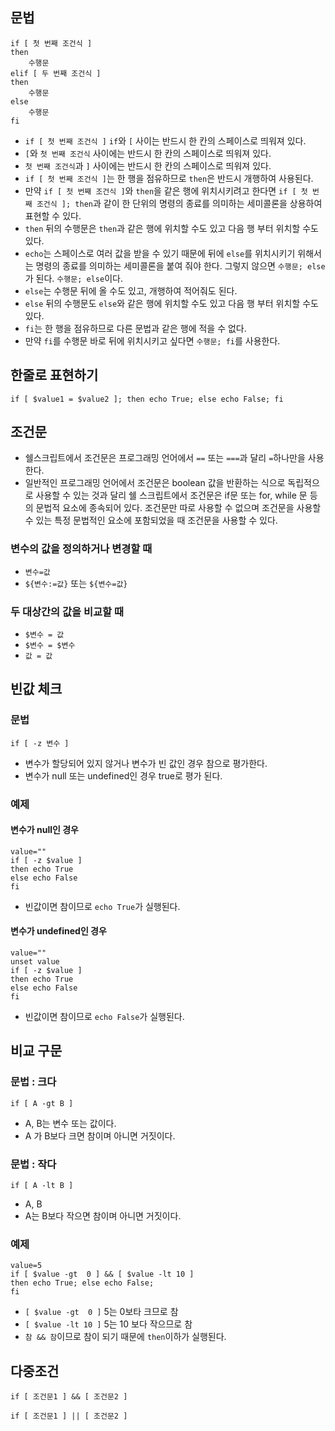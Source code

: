 ## 문법
```
if [ 첫 번째 조건식 ]
then
    수행문
elif [ 두 번째 조건식 ]
then
    수행문
else
    수행문
fi
```
- `if [ 첫 번째 조건식 ]` `if`와 `[` 사이는 반드시 한 칸의 스페이스로 띄워져 있다.
- `[`와 `첫 번째 조건식` 사이에는 반드시 한 칸의 스페이스로 띄워져 있다.
- `첫 번째 조건식`과 `]` 사이에는 반드시 한 칸의 스페이스로 띄워져 있다.
- `if [ 첫 번째 조건식 ]`는 한 행을 점유하므로 `then`은 반드시 개행하여 사용된다.
- 만약 `if [ 첫 번째 조건식 ]`와 `then`을 같은 행에 위치시키려고 한다면 `if [ 첫 번째 조건식 ]; then`과 같이 한 단위의 명령의 종료를 의미하는 세미콜론을 상용하여 표현할 수 있다.
- `then` 뒤의 수행문은 `then`과 같은 행에 위치할 수도 있고 다음 행 부터 위치할 수도 있다.
- `echo`는 스페이스로 여러 값을 받을 수 있기 때문에 뒤에 `else`를 위치시키기 위해서는 명령의 종료를 의미하는 세미콜론을 붙여 줘야 한다. 그렇지 않으면 `수행문; else`가 된다. `수행문; else`이다.
- `else`는 수행문 뒤에 올 수도 있고, 개행하여 적어줘도 된다.
- `else` 뒤의 수행문도 `else`와 같은 행에 위치할 수도 있고 다음 행 부터 위치할 수도 있다.
- `fi`는 한 행을 점유하므로 다른 문법과 같은 행에 적을 수 없다.
- 만약 `fi`를 수행문 바로 뒤에 위치시키고 싶다면 `수행문; fi`를 사용한다.

## 한줄로 표현하기
```
if [ $value1 = $value2 ]; then echo True; else echo False; fi
```

## 조건문
- 쉘스크립트에서 조건문은 프로그래밍 언어에서 `==` 또는 `===`과 달리 `=`하나만을 사용한다.
- 일반적인 프로그래밍 언어에서 조건문은 boolean 값을 반환하는 식으로 독립적으로 사용할 수 있는 것과 달리 쉘 스크립트에서 조건문은 if문 또는 for, while 문 등의 문법적 요소에 종속되어 있다. 조건문만 따로 사용할 수 없으며 조건문을 사용할 수 있는 특정 문법적인 요소에 포함되었을 때 조건문을 사용할 수 있다.

### 변수의 값을 정의하거나 변경할 때
- `변수=값`
- `${변수:=값}` 또는 `${변수=값}`

### 두 대상간의 값을 비교할 때
- `$변수 = 값`
- `$변수 = $변수`
- `값 = 값`

## 빈값 체크
### 문법
```
if [ -z 변수 ]
```
- 변수가 할당되어 있지 않거나 변수가 빈 값인 경우 참으로 평가한다.
- 변수가 null 또는 undefined인 경우 true로 평가 된다.

### 예제
#### 변수가 null인 경우
```
value=""
if [ -z $value ]
then echo True
else echo False
fi
```
- 빈값이면 참이므로 `echo True`가 실행된다.

#### 변수가 undefined인 경우
```
value=""
unset value
if [ -z $value ]
then echo True
else echo False
fi
```
- 빈값이면 참이므로 `echo False`가 실행된다.

## 비교 구문
### 문법 : 크다
```
if [ A -gt B ] 
```
- A, B는 변수 또는 값이다.
- A 가 B보다 크면 참이며 아니면 거짓이다.

### 문법 : 작다
```
if [ A -lt B ]
```
- A, B
- A는 B보다 작으면 참이며 아니면 거짓이다.

### 예제
```
value=5
if [ $value -gt  0 ] && [ $value -lt 10 ]
then echo True; else echo False;
fi
```
- `[ $value -gt  0 ]` 5는 0보타 크므로 참
- `[ $value -lt 10 ]` 5는 10 보다 작으므로 참
- `참 && 참`이므로 참이 되기 때문에 `then`이하가 실행된다.

## 다중조건
```
if [ 조건문1 ] && [ 조건문2 ]
```
```
if [ 조건문1 ] || [ 조건문2 ]
```




